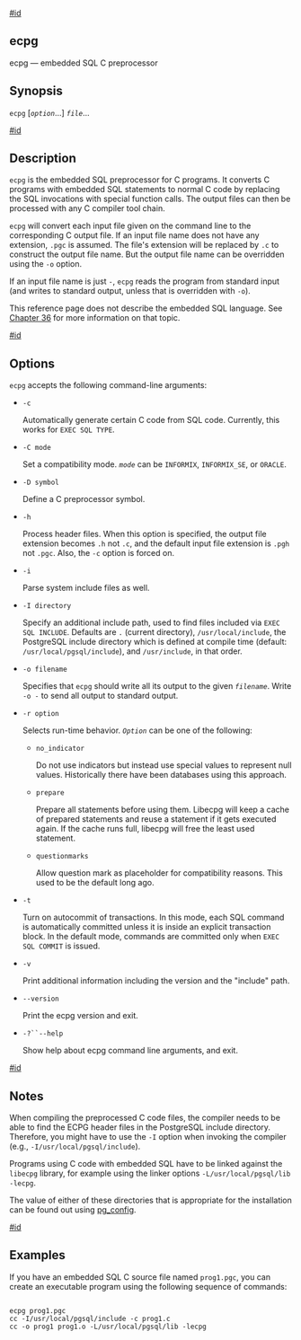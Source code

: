 [#id](#APP-ECPG)

## ecpg

ecpg — embedded SQL C preprocessor

## Synopsis

`ecpg` \[*`option`*...] *`file`*...

[#id](#APP-ECPG-DESCRIPTION)

## Description

`ecpg` is the embedded SQL preprocessor for C programs. It converts C programs with embedded SQL statements to normal C code by replacing the SQL invocations with special function calls. The output files can then be processed with any C compiler tool chain.

`ecpg` will convert each input file given on the command line to the corresponding C output file. If an input file name does not have any extension, `.pgc` is assumed. The file's extension will be replaced by `.c` to construct the output file name. But the output file name can be overridden using the `-o` option.

If an input file name is just `-`, `ecpg` reads the program from standard input (and writes to standard output, unless that is overridden with `-o`).

This reference page does not describe the embedded SQL language. See [Chapter 36](ecpg) for more information on that topic.

[#id](#id-1.9.4.8.6)

## Options

`ecpg` accepts the following command-line arguments:

* `-c`

  Automatically generate certain C code from SQL code. Currently, this works for `EXEC SQL TYPE`.

* `-C mode`

  Set a compatibility mode. *`mode`* can be `INFORMIX`, `INFORMIX_SE`, or `ORACLE`.

* `-D symbol`

  Define a C preprocessor symbol.

* `-h`

  Process header files. When this option is specified, the output file extension becomes `.h` not `.c`, and the default input file extension is `.pgh` not `.pgc`. Also, the `-c` option is forced on.

* `-i`

  Parse system include files as well.

* `-I directory`

  Specify an additional include path, used to find files included via `EXEC SQL INCLUDE`. Defaults are `.` (current directory), `/usr/local/include`, the PostgreSQL include directory which is defined at compile time (default: `/usr/local/pgsql/include`), and `/usr/include`, in that order.

* `-o filename`

  Specifies that `ecpg` should write all its output to the given *`filename`*. Write `-o -` to send all output to standard output.

* `-r option`

  Selects run-time behavior. *`Option`* can be one of the following:

  * `no_indicator`

    Do not use indicators but instead use special values to represent null values. Historically there have been databases using this approach.

  * `prepare`

    Prepare all statements before using them. Libecpg will keep a cache of prepared statements and reuse a statement if it gets executed again. If the cache runs full, libecpg will free the least used statement.

  * `questionmarks`

    Allow question mark as placeholder for compatibility reasons. This used to be the default long ago.

* `-t`

  Turn on autocommit of transactions. In this mode, each SQL command is automatically committed unless it is inside an explicit transaction block. In the default mode, commands are committed only when `EXEC SQL COMMIT` is issued.

* `-v`

  Print additional information including the version and the "include" path.

* `--version`

  Print the ecpg version and exit.

* `-?``--help`

  Show help about ecpg command line arguments, and exit.

[#id](#id-1.9.4.8.7)

## Notes

When compiling the preprocessed C code files, the compiler needs to be able to find the ECPG header files in the PostgreSQL include directory. Therefore, you might have to use the `-I` option when invoking the compiler (e.g., `-I/usr/local/pgsql/include`).

Programs using C code with embedded SQL have to be linked against the `libecpg` library, for example using the linker options `-L/usr/local/pgsql/lib -lecpg`.

The value of either of these directories that is appropriate for the installation can be found out using [pg\_config](app-pgconfig).

[#id](#id-1.9.4.8.8)

## Examples

If you have an embedded SQL C source file named `prog1.pgc`, you can create an executable program using the following sequence of commands:

```

ecpg prog1.pgc
cc -I/usr/local/pgsql/include -c prog1.c
cc -o prog1 prog1.o -L/usr/local/pgsql/lib -lecpg
```